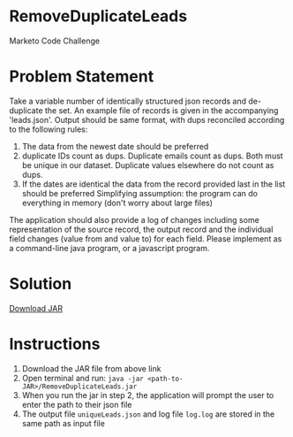 # RemoveDuplicateLeads
Marketo Code Challenge

# Problem Statement
 Take a variable number of identically structured json records and de-duplicate the set.
 An example file of records is given in the accompanying 'leads.json'. Output should be same format, with dups reconciled according to the following rules:

 1. The data from the newest date should be preferred
2. duplicate IDs count as dups. Duplicate emails count as dups. Both must be unique in our dataset. Duplicate values elsewhere do not count as dups.
3. If the dates are identical the data from the record provided last in the list should be preferred
 Simplifying assumption: the program can do everything in memory (don't worry about large files)

 The application should also provide a log of changes including some representation of the source record, the output record and the individual field changes (value from and value to) for each field.
 Please implement as a command-line java program, or a javascript program.
 
 # Solution

<a id="raw-url" href="/aashritandon/RemoveDuplicateLeads/raw/master/RemoveDuplicateLeads.jar">Download JAR</a>

# Instructions
1. Download the JAR file from above link
2. Open terminal and run: ```java -jar <path-to-JAR>/RemoveDuplicateLeads.jar```
3. When you run the jar in step 2, the application will prompt the user to enter the path to their json file
4. The output file ```uniqueLeads.json``` and log file ```log.log``` are stored in the same path as input file 

